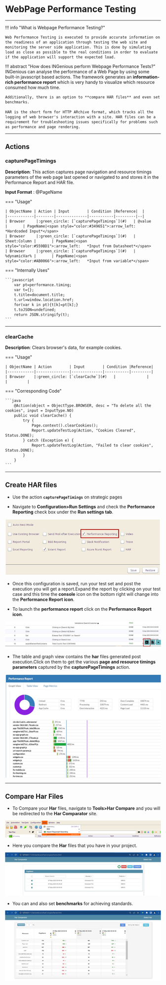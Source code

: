 # **WebPage Performance Testing**
---------------------------------------

!!! info "What is Webpage Performance Testing?"

    Web Performance Testing is executed to provide accurate information on the readiness of an application through testing the web site and monitoring the server side application. This is done by simulating load as close as possible to the real conditions in order to evaluate if the application will support the expected load.

!!! abstract "How does INGenious perform Webpage Performance Tests?"
    INGenious can analyse the performance of a Web Page by using some built-in javascript based actions. The framework generates an **information-rich performance report** which is very handy to visualize which resource consumed how much time.

    Additionally, there is an option to **compare HAR files** and even set benchmarks.

    HAR is the short form for HTTP ARchive format, which tracks all the logging of web browser's interaction with a site. HAR files can be a requirement for troubleshooting issues specifically for problems such as performance and page rendering.

------------------------------------------------
## Actions

### **capturePageTimings**

**Description**: This action captures page navigation and resource timings parameters of the web page last opened or navigated to and stores it in the Performance Report and HAR file.

**Input Format** : @PageName

=== "Usage"

    | ObjectName | Action | Input        | Condition |Reference|  |
    |------------|--------|--------------|-----------|---------|--|
    | Browser     |:green_circle: [`capturePageTimings`](#)   | @value       |       | PageName|<span style="color:#349651">:arrow_left:   *Hardcoded Input*</span>
    | Browser     |:green_circle: [`capturePageTimings`](#)   | Sheet:Column |       | PageName|<span style="color:#559BD1">:arrow_left:   *Input from Datasheet*</span>
    | Browser     |:green_circle: [`capturePageTimings`](#)   | %dynamicVar% |       | PageName|<span style="color:#AB0066">:arrow_left:   *Input from variable*</span>

=== "Internally Uses"

    ```javascript
        var pt=performance.timing;
        var t={};
        t.title=document.title;
        t.url=window.location.href;
        for(var k in pt){t[k]=pt[k];}
        t.toJSON=undefined;
        return JSON.stringify(t);
    ```
-----------------------------------------


### **clearCache**

**Description**: Clears browser's data, for example cookies.

=== "Usage"

    | ObjectName | Action        | Input        | Condition |Reference|
    |------------|---------------|--------------|-----------|---------|
    | Browser    |:green_circle: [`clearCache`](#)   |              |           |         |

=== "Corresponding Code"

    ```java
        @Action(object = ObjectType.BROWSER, desc = "To delete all the cookies", input = InputType.NO)
        public void clearCache() {
            try {
                Page.context().clearCookies();
                Report.updateTestLog(Action, "Cookies Cleared", Status.DONE);
            } catch (Exception e) {
                Report.updateTestLog(Action, "Failed to clear cookies", Status.DONE);
            }
        }
    ```

---------------------------

## Create HAR files 

 * Use the action **`capturePageTimings`** on strategic pages

 * Navigate to **Configuration>Run Settings** and check the **Performance Reporting** check box under the **Run settings tab**.

 ![perf1](img/perf/1.JPG "perf1")

 * Once this configuration is saved, run your test set and post the execution you will get a report.Expand the report by clicking on your test case and this time the **console** icon on the bottom right will change into the **Performance Report icon**.

 * To launch the **performance report** click on the **Performance Report icon**.


 ![perf2](img/perf/2.JPG "perf2")

 * The table and graph view contains the **har** files generated post execution.Click on them to get the various **page and resource timings parameters** captured by the **capturePageTimings** action.

![perf3](img/perf/3.JPG "perf3")

---------------------------

## Compare Har Files

* To Compare your **Har** files, navigate to **Tools>Har Compare** and you will be redirected to the **Har Comparator** site.

![perf4](img/perf/4.JPG "perf4")

* Here you compare the **Har** files that you have in your project.

![perf5](img/perf/5.JPG "perf5")

* You can and also set **benchmarks** for achieving standards.

![perf6](img/perf/6.JPG "perf6")